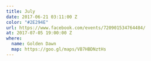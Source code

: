 ```yaml
---
title: July
date: 2017-06-21 03:11:00 Z
color: "#2E294E"
url: https://www.facebook.com/events/720901534764484/
at: 2017-07-05 19:00:00 Z
where:
  name: Golden Dawn
  map: https://goo.gl/maps/VB7HBDNztHs
---
```


